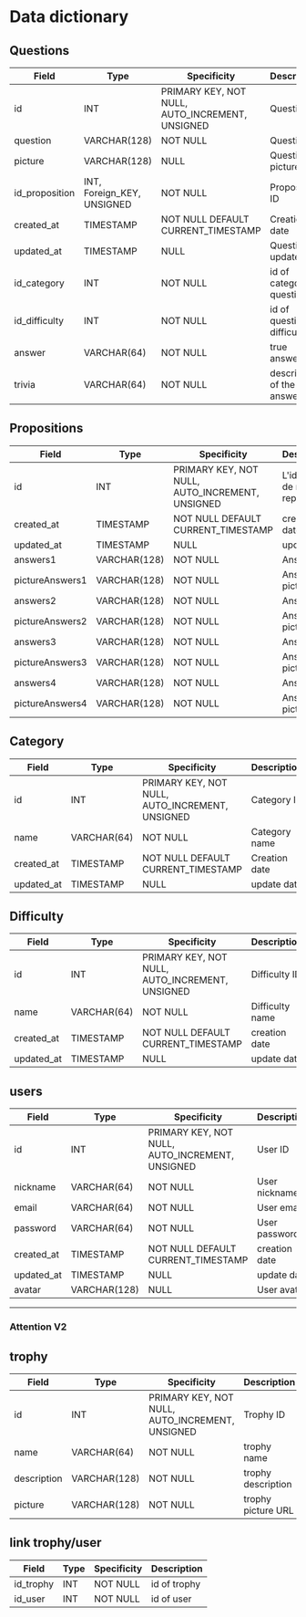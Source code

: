 # Data dictionary

## Questions

|Field|Type|Specificity|Description|
|-|-|-|-|
|id|INT|PRIMARY KEY, NOT NULL, AUTO_INCREMENT, UNSIGNED|Question ID|
|question|VARCHAR(128)|NOT NULL|Question|
|picture|VARCHAR(128)|NULL|Question picture URL|
|id_proposition|INT, Foreign_KEY, UNSIGNED|NOT NULL|Proposition ID|
|created_at|TIMESTAMP|NOT NULL DEFAULT CURRENT_TIMESTAMP|Creation date|
|updated_at|TIMESTAMP|NULL|Question update date|
|id_category|INT|NOT NULL|id of categories questions|
|id_difficulty|INT|NOT NULL|id of questions difficulty |
|answer|VARCHAR(64)|NOT NULL|true answers|
|trivia|VARCHAR(64)|NOT NULL|description of the answers|

## Propositions 
|Field|Type|Specificity|Description|
|-|-|-|-|
|id|INT|PRIMARY KEY, NOT NULL, AUTO_INCREMENT, UNSIGNED|L'identifiant de notre reponse|
|created_at|TIMESTAMP|NOT NULL DEFAULT CURRENT_TIMESTAMP|creation date|
|updated_at|TIMESTAMP|NULL|update date|
|answers1|VARCHAR(128)|NOT NULL|Answer 1|
|pictureAnswers1|VARCHAR(128)|NOT NULL|Answer 1 picture URL|
|answers2|VARCHAR(128)|NOT NULL|Answer 2|
|pictureAnswers2|VARCHAR(128)|NOT NULL|Answer 2 picture URL|
|answers3|VARCHAR(128)|NOT NULL|Answer 3|
|pictureAnswers3|VARCHAR(128)|NOT NULL|Answer 3 picture URL|
|answers4|VARCHAR(128)|NOT NULL|Answer 4|
|pictureAnswers4|VARCHAR(128)|NOT NULL|Answer 4 picture URL|

## Category
|Field|Type|Specificity|Description|
|-|-|-|-|
|id|INT|PRIMARY KEY, NOT NULL, AUTO_INCREMENT, UNSIGNED|Category ID|
|name|VARCHAR(64)|NOT NULL|Category name|
|created_at|TIMESTAMP|NOT NULL DEFAULT CURRENT_TIMESTAMP|Creation date|
|updated_at|TIMESTAMP|NULL|update date|

## Difficulty
|Field|Type|Specificity|Description|
|-|-|-|-|
|id|INT|PRIMARY KEY, NOT NULL, AUTO_INCREMENT, UNSIGNED|Difficulty ID|
|name|VARCHAR(64)|NOT NULL|Difficulty name|
|created_at|TIMESTAMP|NOT NULL DEFAULT CURRENT_TIMESTAMP|creation date|
|updated_at|TIMESTAMP|NULL|update date|

## users
|Field|Type|Specificity|Description|
|-|-|-|-|
|id|INT|PRIMARY KEY, NOT NULL, AUTO_INCREMENT, UNSIGNED|User ID|
|nickname|VARCHAR(64)|NOT NULL|User nickname|
|email|VARCHAR(64)|NOT NULL|User email|
|password|VARCHAR(64)|NOT NULL|User password|
|created_at|TIMESTAMP|NOT NULL DEFAULT CURRENT_TIMESTAMP|creation date|
|updated_at|TIMESTAMP|NULL|update date|
|avatar|VARCHAR(128)|NULL|User avatar|

----
### Attention V2 

## trophy
|Field|Type|Specificity|Description|
|-|-|-|-|
|id|INT|PRIMARY KEY, NOT NULL, AUTO_INCREMENT, UNSIGNED|Trophy ID|
|name|VARCHAR(64)|NOT NULL|trophy name|
|description|VARCHAR(128)|NOT NULL|trophy description|
|picture|VARCHAR(128)|NOT NULL|trophy picture URL|


## link trophy/user
|Field|Type|Specificity|Description|
|-|-|-|-|
|id_trophy|INT|NOT NULL|id of trophy|
|id_user|INT|NOT NULL|id of user|